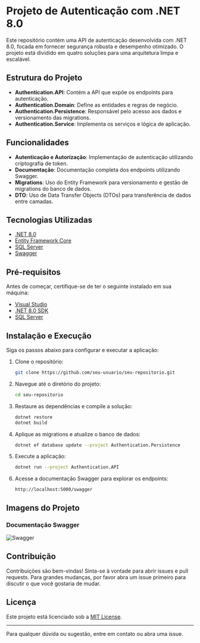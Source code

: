 # Projeto de Autenticação com .NET 8.0

Este repositório contém uma API de autenticação desenvolvida com .NET 8.0, focada em fornecer segurança robusta e desempenho otimizado. O projeto está dividido em quatro soluções para uma arquitetura limpa e escalável.

## Estrutura do Projeto

- **Authentication.API**: Contém a API que expõe os endpoints para autenticação.
- **Authentication.Domain**: Define as entidades e regras de negócio.
- **Authentication.Persistence**: Responsável pelo acesso aos dados e versionamento das migrations.
- **Authentication.Service**: Implementa os serviços e lógica de aplicação.

## Funcionalidades

- **Autenticação e Autorização**: Implementação de autenticação utilizando criptografia de token.
- **Documentação**: Documentação completa dos endpoints utilizando Swagger.
- **Migrations**: Uso do Entity Framework para versionamento e gestão de migrations do banco de dados.
- **DTO**: Uso de Data Transfer Objects (DTOs) para transferência de dados entre camadas.

## Tecnologias Utilizadas

- [.NET 8.0](https://dotnet.microsoft.com/download/dotnet/8.0)
- [Entity Framework Core](https://docs.microsoft.com/ef/core/)
- [SQL Server](https://www.microsoft.com/sql-server)
- [Swagger](https://swagger.io/)

## Pré-requisitos

Antes de começar, certifique-se de ter o seguinte instalado em sua máquina:

- [Visual Studio](https://visualstudio.microsoft.com/)
- [.NET 8.0 SDK](https://dotnet.microsoft.com/download/dotnet/8.0)
- [SQL Server](https://www.microsoft.com/sql-server)

## Instalação e Execução

Siga os passos abaixo para configurar e executar a aplicação:

1. Clone o repositório:
    ```bash
    git clone https://github.com/seu-usuario/seu-repositorio.git
    ```

2. Navegue até o diretório do projeto:
    ```bash
    cd seu-repositorio
    ```

3. Restaure as dependências e compile a solução:
    ```bash
    dotnet restore
    dotnet build
    ```

4. Aplique as migrations e atualize o banco de dados:
    ```bash
    dotnet ef database update --project Authentication.Persistence
    ```

5. Execute a aplicação:
    ```bash
    dotnet run --project Authentication.API
    ```

6. Acesse a documentação Swagger para explorar os endpoints:
    ```
    http://localhost:5000/swagger
    ```

## Imagens do Projeto

### Documentação Swagger
![Swagger](https://i.ibb.co/3kY0MNJ/Imagem-do-Whats-App-de-2024-07-07-s-23-39-48-0dc6b3b2.jpg)

## Contribuição

Contribuições são bem-vindas! Sinta-se à vontade para abrir issues e pull requests. Para grandes mudanças, por favor abra um issue primeiro para discutir o que você gostaria de mudar.

## Licença

Este projeto está licenciado sob a [MIT License](LICENSE).

---

Para qualquer dúvida ou sugestão, entre em contato ou abra uma issue.


